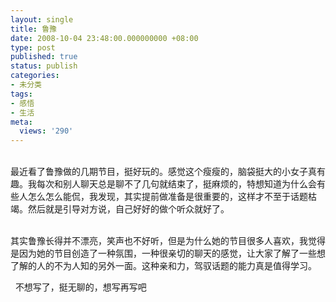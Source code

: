 ```yaml
---
layout: single
title: 鲁豫
date: 2008-10-04 23:48:00.000000000 +08:00
type: post
published: true
status: publish
categories:
- 未分类
tags:
- 感悟
- 生活
meta:
  views: '290'
---
```

<p> <br />
最近看了鲁豫做的几期节目，挺好玩的。感觉这个瘦瘦的，脑袋挺大的小女子真有趣。我每次和别人聊天总是聊不了几句就结束了，挺麻烦的，特想知道为什么会有些人怎么怎么能侃，我发现，其实提前做准备是很重要的，这样才不至于话题枯竭。然后就是引导对方说，自己好好的做个听众就好了。</p>
<p> <br />
其实鲁豫长得并不漂亮，笑声也不好听，但是为什么她的节目很多人喜欢，我觉得是因为她的节目创造了一种氛围，一种很亲切的聊天的感觉，让大家了解了一些想了解的人的不为人知的另外一面。这种亲和力，驾驭话题的能力真是值得学习。</p>
<p>  不想写了，挺无聊的，想写再写吧</p>
